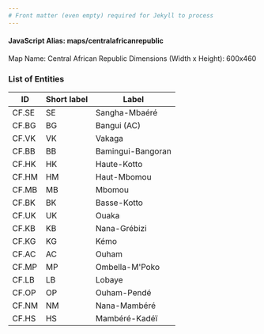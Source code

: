 ```yaml
---
# Front matter (even empty) required for Jekyll to process
---
```


#### JavaScript Alias: maps/centralafricanrepublic

Map Name: Central African Republic
Dimensions (Width x Height): 600x460

### List of Entities

ID | Short label | Label
---|---|---|
CF.SE|SE|Sangha-Mbaéré
CF.BG|BG|Bangui (AC)
CF.VK|VK|Vakaga
CF.BB|BB|Bamingui-Bangoran
CF.HK|HK|Haute-Kotto
CF.HM|HM|Haut-Mbomou
CF.MB|MB|Mbomou
CF.BK|BK|Basse-Kotto
CF.UK|UK|Ouaka
CF.KB|KB|Nana-Grébizi
CF.KG|KG|Kémo
CF.AC|AC|Ouham
CF.MP|MP|Ombella-M\'Poko
CF.LB|LB|Lobaye
CF.OP|OP|Ouham-Pendé
CF.NM|NM|Nana-Mambéré
CF.HS|HS|Mambéré-Kadéï
